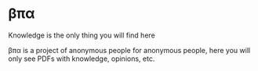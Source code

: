 # βπα
Knowledge is the only thing you will find here


βπα is a project of anonymous people for anonymous people, here you will only see PDFs with knowledge, opinions, etc.
